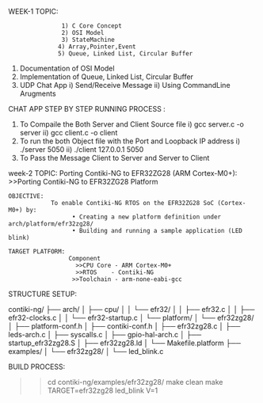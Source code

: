 WEEK-1
TOPIC:

                   1) C Core Concept
                   2) OSI Model
                   3) StateMachine
                  4) Array,Pointer,Event
                  5) Queue, Linked List, Circular Buffer

1) Documentation of OSI Model 
2) Implementation of Queue, Linked List, Circular Buffer
3) UDP Chat App
    i) Send/Receive Message
    ii) Using CommandLine Arugments

CHAT APP STEP BY STEP RUNNING PROCESS :  


1) To Compaile the Both Server and Client Source file
    i) gcc server.c -o server
    ii) gcc client.c -o client
2) To run the both Object file with the Port and Loopback IP address
    i) ./server 5050
    ii) ./client 127.0.0.1 5050
3) To Pass the Message Client to Server and Server to Client

week-2
TOPIC:
            Porting Contiki-NG to EFR32ZG28 (ARM Cortex-M0+):
            >>Porting Contiki-NG to EFR32ZG28 Platform

            
    OBJECTIVE:
                To enable Contiki-NG RTOS on the EFR32ZG28 SoC (Cortex-M0+) by:
                      • Creating a new platform definition under arch/platform/efr32zg28/
                      • Building and running a sample application (LED blink)
    
    TARGET PLATFORM: 
                     Component
                       >>CPU Core - ARM Cortex-M0+
                       >>RTOS    - Contiki-NG
                      >>Toolchain - arm-none-eabi-gcc
    
    
STRUCTURE SETUP:                  


contiki-ng/
├── arch/
│   ├── cpu/
│   │   └── efr32/
│   │       ├── efr32.c
│   │       ├── efr32-clocks.c
│   │       └── efr32-startup.c
│   └── platform/
│       └── efr32zg28/
│           ├── platform-conf.h
│           ├── contiki-conf.h
│           ├── efr32zg28.c
│           ├── leds-arch.c
│           ├── syscalls.c
│           ├── gpio-hal-arch.c
│           ├── startup_efr32zg28.S
│           ├── efr32zg28.ld
│           └── Makefile.platform
├── examples/
│   └── efr32zg28/
│       └── led_blink.c



BUILD PROCESS:
>>cd contiki-ng/examples/efr32zg28/
>>make clean
>>make TARGET=efr32zg28 led_blink V=1

